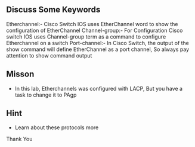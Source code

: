 ## Discuss Some Keywords
Etherchannel:- Cisco Switch IOS uses EtherChannel word to show the configuration of EtherChannel 
Channel-group:- For Configuration Cisco switch IOS uses Channel-group term as a command to configure Etherchannel on a switch 
Port-channel:- In Cisco Switch, the output of the show command will define EtherChannel as a port channel, So always pay attention to show command output 

## Misson
- In this lab, Etherchannels was configured with LACP, But you have a task to change it to PAgp


## Hint
- Learn about these protocols more 

Thank You

